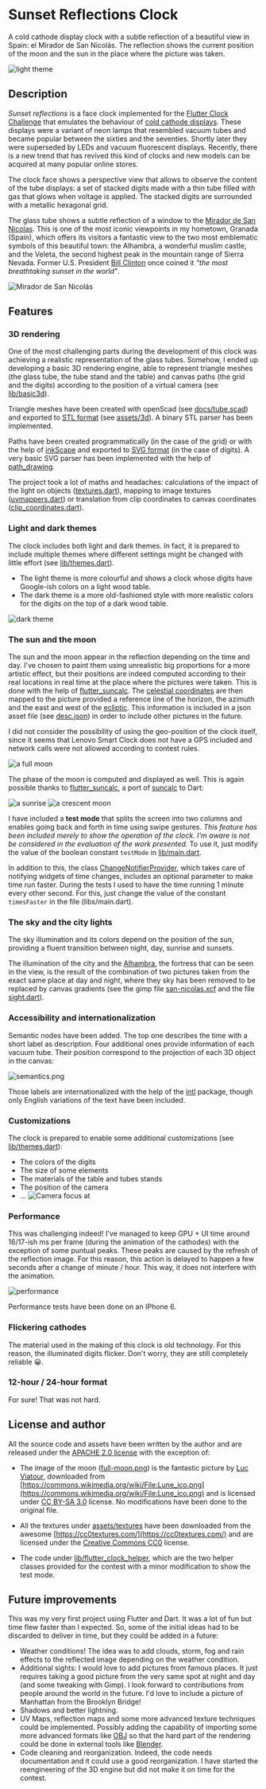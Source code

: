# Sunset Reflections Clock

A cold cathode display clock with a subtle reflection of a beautiful view in Spain: el Mirador de San Nicolás. The reflection shows the current position of the moon and the sun in the place where the picture was taken.

![light theme](docs/light_theme.png)

## Description

*Sunset reflections* is a face clock implemented for the [Flutter Clock Challenge](https://flutter.dev/clock) that emulates the behaviour of [cold cathode displays](https://en.wikipedia.org/wiki/Nixie_tube). These displays were a variant of neon lamps that resembled vacuum tubes and became popular between the sixties and the seventies. Shortly later they were superseded by LEDs and vacuum fluorescent displays. Recently, there is a new trend that has revived this kind of clocks and new models can be acquired at many popular online stores.

The clock face shows a perspective view that allows to observe the content of the tube displays: a set of stacked digits made with a thin tube filled with gas that glows when voltage is applied. The stacked digits are surrounded with a metallic hexagonal grid.

The glass tube shows a subtle reflection of a window to the [Mirador de San Nicolas](https://www.google.com/maps/place/Calle+Mirador+de+San+Nicol%C3%A1s,+18010+Granada/@37.1810461,-3.5924338,3a,75y,90t/data=!3m8!1e2!3m6!1sAF1QipPlkwj821uUKclf2Sjs_RYrPY6mqYQlN7wSSHdB!2e10!3e12!6shttps:%2F%2Flh5.googleusercontent.com%2Fp%2FAF1QipPlkwj821uUKclf2Sjs_RYrPY6mqYQlN7wSSHdB%3Dw203-h135-k-no!7i3613!8i2418!4m5!3m4!1s0xd71fcc7c961238b:0xe0cb79755e1ffe96!8m2!3d37.1812123!4d-3.5924667). This is one of the most iconic viewpoints in my hometown, Granada (Spain), which offers its visitors a fantastic view to the two most emblematic symbols of this beautiful town: the Alhambra, a wonderful muslim castle, and the Veleta, the second highest peak in the mountain range of Sierra Nevada. Former U.S. President [Bill Clinton](https://en.wikipedia.org/wiki/Bill_Clinton) once coined it _“the most breathtaking sunset in the world"_.

![Mirador de San Nicolás](sunset_reflections_clock/assets/day.jpg)

## Features

### 3D rendering

One of the most challenging parts during the development of this clock was achieving a realistic representation of the glass tubes. Somehow, I ended up developing a basic 3D rendering engine, able to represent triangle meshes (the glass tube, the tube stand and the table) and canvas paths (the grid and the digits) according to the position of a virtual camera (see [lib/basic3d](sunset_reflections_clock/lib/basic3d)).

Triangle meshes have been created with openScad (see [docs/tube.scad](docs/tube.scad)) and exported to [STL format](https://en.wikipedia.org/wiki/STL_(file_format)) (see [assets/3d](sunset_reflections_clock/assets/3d)). A binary STL parser has been implemented.

Paths have been created programmatically (in the case of the grid) or with the help of [inkScape](https://en.wikipedia.org/wiki/Inkscape) and exported to [SVG format](https://en.wikipedia.org/wiki/Scalable_Vector_Graphics) (in the case of digits). A very basic SVG parser has been implemented with the help of [path_drawing](https://pub.dev/packages/path_drawing).

The project took a lot of maths and headaches: calculations of the impact of the light on objects ([textures.dart](sunset_reflections_clock/lib/basic3d/textures.dart)), mapping to image textures ([uvmappers.dart](sunset_reflections_clock/lib/basic3d/uvmappers.dart)) or translation from clip coordinates to canvas coordinates ([clip_coordinates.dart](sunset_reflections_clock/lib/basic3d/clip_coordinates.dart)).

### Light and dark themes

The clock includes both light and dark themes. In fact, it is prepared to include multiple themes where different settings might be changed with little effort (see [lib/themes.dart](sunset_reflections_clock/lib/themes.dart)).

-   The light theme is more colourful and shows a clock whose digits have Google-ish colors on a light wood table.
-   The dark theme is a more old-fashioned style with more realistic colors for the digits on the top of a dark wood table.

![dark theme](docs/dark_theme.png)

### The sun and the moon

The sun and the moon appear in the reflection depending on the time and day. I've chosen to paint them using unrealistic big proportions for a more artistic effect, but their positions are indeed computed according to their real locations in real time at the place where the pictures were taken. This is done with the help of [flutter_suncalc](https://pub.dev/packages/flutter_suncalc). The [celestial coordinates](https://en.wikipedia.org/wiki/Celestial_coordinate_system) are then mapped to the picture provided a reference line of the horizon, the azimuth and the east and west of the [ecliptic](https://en.wikipedia.org/wiki/Ecliptic). This information is included in a json asset file (see [desc.json](sunset_reflections_clock/assets/sights/san_nicolas/desc.json)) in order to include other pictures in the future.

I did not consider the possibility of using the geo-position of the clock itself, since it seems that Lenovo Smart Clock does not have a GPS included and network calls were not allowed according to contest rules.

![a full moon](docs/full_moon.png)

The phase of the moon is computed and displayed as well. This is again possible thanks to [flutter_suncalc](https://pub.dev/packages/flutter_suncalc), a port of [suncalc](https://github.com/mourner/suncalc) to Dart:

![a sunrise](docs/sunrise.png)
![a crescent moon](docs/crescent_moon.png)

I have included a **test mode** that splits the screen into two columns and enables going back and forth in time using swipe gestures. _This feature has been included merely to show the operation of the clock. I'm aware is not be considered in the evaluation of the work presented._ To use it, just modify the value of the boolean constant `testMode` in [lib/main.dart](sunset_reflections_clock/lib/main.dart).

In addition to this, the class [ChangeNotifierProvider](sunset_reflections_clock/lib/time_notifier.dart), which takes care of notifying widgets of time changes, includes an optional parameter to make time run faster. During the tests I used to have the time running 1 minute every other second. For this, just change the value of the constant `timesFaster` in the file (libs/main.dart).


### The sky and the city lights

The sky illumination and its colors depend on the position of the sun, providing a fluent transition between night, day, sunrise and sunsets.

The illumination of the city and the [Alhambra](https://en.wikipedia.org/wiki/Alhambra), the fortress that can be seen in the view, is the result of the combination of two pictures taken from the exact same place at day and night, where they sky has been removed to be replaced by canvas gradients (see the gimp file [san-nicolas.xcf](docs/san-nicolas.xcf) and the file [sight.dart](sunset_reflections_clock/lib/clock_parts/sight.dart)).

### Accessibility and internationalization

Semantic nodes have been added. The top one describes the time with a short label as description. Four additional ones provide information of each vacuum tube. Their position correspond to the projection of each 3D object in the canvas:

![semantics.png](docs/semantics.png)

Those labels are internationalized with the help of the [intl](https://pub.dev/packages/intl) package, though only English variations of the text have been included.

### Customizations

The clock is prepared to enable some additional customizations (see [lib/themes.dart](sunset_reflections_clock/lib/themes.dart)):

-   The colors of the digits
-   The size of some elements
-   The materials of the table and tubes stands
-   The position of the camera
-   ...
    ![Camera focus at ](docs/extreme_perspective.png)

### Performance

This was challenging indeed! I've managed to keep GPU + UI time around 16/17-ish ms per frame (during the animation of the cathodes) with the exception of some puntual peaks. These peaks are caused by the refresh of the reflection image. For this reason, this action is delayed to happen a few seconds after a change of minute / hour. This way, it does not interfere with the animation.

![performance](docs/performance.png)

Performance tests have been done on an IPhone 6.


### Flickering cathodes

The material used in the making of this clock is old technology. For this reason, the illuminated digits flicker. Don't worry, they are still completely reliable 😀.

### 12-hour / 24-hour format

For sure! That was not hard.

## License and author

All the source code and assets have been written by the author and are released under the [APACHE 2.0 license](LICENSE) with the exception of:

-   The image of the moon ([full-moon.png](assets/sights/san_nicolas/full-moon.png)) is the fantastic picture by [Luc Viatour](https://Lucnix.be), downloaded from [https://commons.wikimedia.org/wiki/File:Lune_ico.png](https://commons.wikimedia.org/wiki/File:Lune_ico.png) and is licensed under [CC BY-SA 3.0](https://creativecommons.org/licenses/by-sa/3.0/deed.en) license. No modifications have been done to the original file.

-   All the textures under [assets/textures](assets/textures) have been downloaded from the awesome [https://cc0textures.com/](https://cc0textures.com/) and are licensed under the [Creative Commons CC0](https://creativecommons.org/publicdomain/zero/1.0/deed.en) license.

-   The code under [lib/flutter_clock_helper](lib/flutter_clock_helper), which are the two helper classes provided for the contest with a minor modification to show the test mode.

## Future improvements

This was my very first project using Flutter and Dart. It was a lot of fun but time flew faster than I expected. So, some of the initial ideas had to be discarded to deliver in time, but they could be added in a future:

-   Weather conditions! The idea was to add clouds, storm, fog and rain effects to the reflected image depending on the weather condition.
-   Additional sights: I would love to add pictures from famous places. It just requires taking a good picture from the very same spot at night and day (and some tweaking with Gimp). I look forward to contributions from people around the world in the future. I'd love to include a picture of Manhattan from the Brooklyn Bridge!
-   Shadows and better lightning.
-   UV Maps, reflection maps and some more advanced texture techniques could be implemented. Possibly adding the capability of importing some more advanced formats like [OBJ](https://en.wikipedia.org/wiki/Wavefront_.obj_file) so that the hard part of the rendering could be done in external tools like [Blender](<https://en.wikipedia.org/wiki/Blender_(software)>).
-   Code cleaning and reorganization. Indeed, the code needs documentation and it could use a good reorganization. I have started the reengineering of the 3D engine but did not make it on time for the contest.
